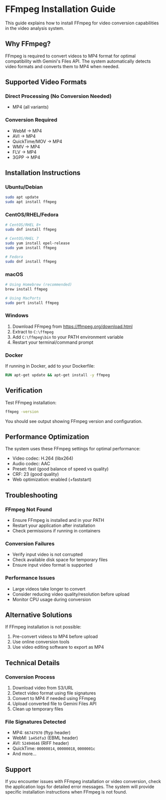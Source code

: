 # FFmpeg Installation Guide

This guide explains how to install FFmpeg for video conversion capabilities in the video analysis system.

## Why FFmpeg?

FFmpeg is required to convert videos to MP4 format for optimal compatibility with Gemini's Files API. The system automatically detects video formats and converts them to MP4 when needed.

## Supported Video Formats

### Direct Processing (No Conversion Needed)

- MP4 (all variants)

### Conversion Required

- WebM → MP4
- AVI → MP4
- QuickTime/MOV → MP4
- WMV → MP4
- FLV → MP4
- 3GPP → MP4

## Installation Instructions

### Ubuntu/Debian

```bash
sudo apt update
sudo apt install ffmpeg
```

### CentOS/RHEL/Fedora

```bash
# CentOS/RHEL 8+
sudo dnf install ffmpeg

# CentOS/RHEL 7
sudo yum install epel-release
sudo yum install ffmpeg

# Fedora
sudo dnf install ffmpeg
```

### macOS

```bash
# Using Homebrew (recommended)
brew install ffmpeg

# Using MacPorts
sudo port install ffmpeg
```

### Windows

1. Download FFmpeg from https://ffmpeg.org/download.html
2. Extract to `C:\ffmpeg`
3. Add `C:\ffmpeg\bin` to your PATH environment variable
4. Restart your terminal/command prompt

### Docker

If running in Docker, add to your Dockerfile:

```dockerfile
RUN apt-get update && apt-get install -y ffmpeg
```

## Verification

Test FFmpeg installation:

```bash
ffmpeg -version
```

You should see output showing FFmpeg version and configuration.

## Performance Optimization

The system uses these FFmpeg settings for optimal performance:

- Video codec: H.264 (libx264)
- Audio codec: AAC
- Preset: fast (good balance of speed vs quality)
- CRF: 23 (good quality)
- Web optimization: enabled (+faststart)

## Troubleshooting

### FFmpeg Not Found

- Ensure FFmpeg is installed and in your PATH
- Restart your application after installation
- Check permissions if running in containers

### Conversion Failures

- Verify input video is not corrupted
- Check available disk space for temporary files
- Ensure input video format is supported

### Performance Issues

- Large videos take longer to convert
- Consider reducing video quality/resolution before upload
- Monitor CPU usage during conversion

## Alternative Solutions

If FFmpeg installation is not possible:

1. Pre-convert videos to MP4 before upload
2. Use online conversion tools
3. Use video editing software to export as MP4

## Technical Details

### Conversion Process

1. Download video from S3/URL
2. Detect video format using file signatures
3. Convert to MP4 if needed using FFmpeg
4. Upload converted file to Gemini Files API
5. Clean up temporary files

### File Signatures Detected

- MP4: `66747970` (ftyp header)
- WebM: `1a45dfa3` (EBML header)
- AVI: `52494646` (RIFF header)
- QuickTime: `00000014`, `00000018`, `0000001c`
- And more...

## Support

If you encounter issues with FFmpeg installation or video conversion, check the application logs for detailed error messages. The system will provide specific installation instructions when FFmpeg is not found.

